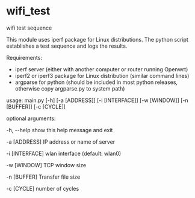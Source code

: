 # wifi_test
wifi test sequence

This module uses iperf package for Linux distributions. The python script establishes a test sequence and logs the results.

Requirements:

* iperf server (either with another computer or router running Openwrt)
* iperf2 or iperf3 package for Linux distribution (similar command lines)
* argparse for python (should be included in most python releases, otherwise copy argparse.py to system path)

usage: main.py [-h] [-a [ADDRESS]] [-i [INTERFACE]] [-w [WINDOW]] [-n [BUFFER]] [-c [CYCLE]]

optional arguments:

-h, --help show this help message and exit

-a [ADDRESS] IP address or name of server

-i [INTERFACE] wlan interface (default: wlan0)

-w [WINDOW] TCP window size

-n [BUFFER] Transfer file size

-c [CYCLE] number of cycles
